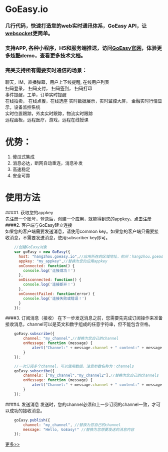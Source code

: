 # GoEasy.io
### 几行代码，快速打造您的web实时通讯体系，GoEasy API，让[websocket](https://www.goeasy.io)更简单。  

### 支持APP, 各种小程序，H5和服务端推送，访问[GoEasy官网](https://www.goeasy.io)，体验更多炫酷demo，查看更多技术文档。

### 完美支持所有需要实时通信的场景：    
聊天，IM，直播弹幕，用户上下线提醒, 在线用户列表  
扫码登录， 扫码支付， 扫码签到， 扫码打印  
事件提醒，工单，订单实时提醒  
在线拍卖， 在线点餐，在线选座 
实时数据展示，实时监控大屏， 金融实时行情显示，设备监控系统  
实时位置跟踪，外卖实时跟踪，物流实时跟踪    
远程画板，远程医疗，游戏，远程在线授课 

# 优势：
1. 傻瓜式集成    
2. 消息必达，断网自动重连，消息补发 
3. 高速稳定 
4. 安全可靠 

# 使用方法
####1. 获取您的appkey   
先注册一个账号，登录后，创建一个应用，就能得到您的appkey。[点击注册](https://www.goeasy.io/cn/signup.html)
####2. 客户端与GoEasy建立连接   
如果您的客户端需要发送消息，请使用common key。如果您的客户端只需要接收消息，不需要发送消息，使用subscriber key即可。
```js
    //创建GoEasy对象
    var goEasy = new GoEasy({
      host: "hangzhou.goeasy.io",//应用所在的区域地址，杭州：hangzhou.goeasy.io，新加坡：singapore.goeasy.io
      appkey: "my_appkey",//替换为您的应用appkey
      onConnected: function() {
        console.log('连接成功！')
      },
      onDisconnected: function() {
        console.log('连接断开！')
      },
      onConnectFailed: function(error) {
        console.log('连接失败或错误！')
      }
    });
```
####3. 订阅消息（接收） 
在下一步发送消息之前，您需要先完成订阅操作来准备接收消息，channel可以是英文和数字组成的任意字符串，但不能包含空格。
```js
    goEasy.subscribe({
        channel: "my_channel",//替换为您自己的channel
        onMessage: function (message) {
            alert("Channel:" + message.channel + " content:" + message.content);
        }
    });

    //一次订阅多个channel，可以使用数组，注意参数名称为：channels
    goEasy.subscribe({
        channels: ["my_channel","my_channel2"],//替换为您自己的channels
        onMessage: function (message) {
            alert("Channel:" + message.channel + " content:" + message.content);
        }
    });


```
####4. 发送消息 
发送时，您的channel必须和上一步订阅的channel一致，才可以成功的接收消息。
```js
    goEasy.publish({
        channel: "my_channel", //替换为您自己的channel
        message: "Hello, GoEasy!" //替换为您想要发送的消息内容
    });
```

[更多>>](https://www.goeasy.io/cn/get-start.html)